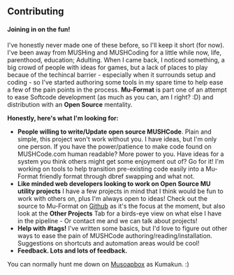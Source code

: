 ## Contributing
#### Joining in on the fun!
I've honestly never made one of these before, so I'll keep it short (for now). I've been away from MUSHing and MUSHCoding for a little while now, life, parenthood, education; Adulting.  When I came back, I noticed something, a big crowd of people with ideas for games, but a lack of places to play becaue of the techincal barrier - especially when it surrounds setup and coding - so I've started authoring some tools in my spare time to help ease a few of the pain points in the process.  **Mu-Format** is part one of an attempt to ease Softcode development (as much as you can, am I right? :D) and distribution with an **Open Source** mentality.

**Honestly, here's what I'm looking for:**

- **People willing to write/Update open source MUSHCode**. Plain and simple, this project won't work without you. I have ideas, but I'm only one person. If you have the power/patience to make code found on MUSHCode.com human readable? More power to you. Have ideas for a system you think others might get some enjoyment out of? Go for it! I'm working on tools to help transition pre-existing code easily into a Mu-Format friendly format through dbref swapping and what not.
- **Like minded web developers looking to work on Open Source MU utility projects**  I have a few projects in mind that I think would be fun to work with others on, plus I'm always open to ideas! Check out the source to Mu-Format on [Github](https://github.com/lcanady/mu-format) as it's the focus at the moment, but also look at the **Other Projects** Tab for a birds-eye view on what else I have in the pipeline - Or contact me and we can talk about projects!
- **Help with #tags!** I've written some basics, but I'd love to figure out other ways to ease the pain of MUSHCode authoring/reading/installation. Suggestions on shortcuts and automation areas would be cool!
- **Feedback. Lots and lots of feedback.**

You can normally hunt me down on [Musoapbox](https://musoapbox.net/user/kumakun) as Kumakun. :)